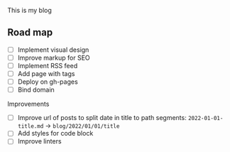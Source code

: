 This is my blog

## Road map

- [ ] Implement visual design
- [ ] Improve markup for SEO
- [ ] Implement RSS feed
- [ ] Add page with tags
- [ ] Deploy on gh-pages
- [ ] Bind domain

Improvements
- [ ] Improve url of posts to split date in title to path segments: `2022-01-01-title.md` -> `blog/2022/01/01/title`
- [ ] Add styles for code block
- [ ] Improve linters
